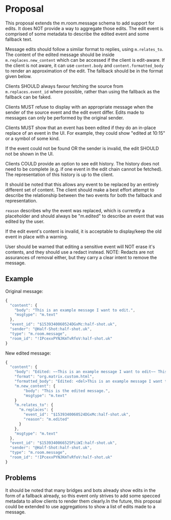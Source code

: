Proposal
========

This proposal extends the m.room.message schema to add support for edits. It does NOT
provide a way to aggregate those edits. The edit event is comprised of some metadata
to describe the edited event and some fallback text.

Message edits should follow a similar format to replies, using  `m.relates_to`.
The content of the edited message should be inside `m.replaces.new_content` which can
be accessed if the client is edit-aware. If the client is not aware, it can use `content.body`
and `content.formatted_body` to render an approximation of the edit. The fallback should be
in the format given below.

Clients SHOULD always favour fetching the source from `m.replaces.event_id` where possible,
rather than using the fallback as the fallback can be faked.

Clients MUST refuse to display with an appropriate message when the sender of the source event
and the edit event differ. Edits made to messages can only be performed by the original sender.

Clients MUST show that an event has been edited if they do an in-place replace of an event in the UI.
For example, they could show "edited at 10:15" or a symbol of some kind.

If the event could not be found OR the sender is invalid, the edit SHOULD not be shown in the UI.

Clients COULD provide an option to see edit history. The history does not need
to be complete (e.g. if one event in the edit chain cannot be fetched). The representation of this
history is up to the client.

It should be noted that this allows any event to be replaced by an entirely different set of content.
The client should make a best effort attempt to describe the relationship between the two events for
both the fallback and representation.

``reason`` describes why the event was replaced, which is currently a placeholder
and should always be "m.edited" to describe an event that was edited by the user.

If the edit event's content is invalid, it is acceptable to display/keep the old event in place with a warning.

User should be warned that editing a sensitive event will NOT erase it's contents, and they should use a redact instead.
NOTE: Redacts are not assurances of removal either, but they carry a clear intent to remove the message.

Example
-------

Original message:
```javascript
{
  "content": {
    "body": "This is an example message I want to edit.",
    "msgtype": "m.text"
  },
  "event_id": "$1539340060524DGxMc:half-shot.uk",
  "sender": "@Half-Shot:half-shot.uk",
  "type": "m.room.message",
  "room_id": "!IPcexxPYNJKmTvRfoV:half-shot.uk"
}
```

New edited message:
```javascript
{
  "content": {
    "body": "Edited: ~~This is an example message I want to edit~~ This is the edited message",
    "format": "org.matrix.custom.html",
    "formatted_body": "Edited: <del>This is an example message I want to edit</del> This is the edited message",
    "m.new_content": {
        "body": "This is the edited message.",
        "msgtype": "m.text"
    }
    "m.relates_to": {
      "m.replaces": {
        "event_id": "$1539340060524DGxMc:half-shot.uk",
        "reason": "m.edited"
      }
    },
    "msgtype": "m.text"
  },
  "event_id": "$1539340066525PiiWI:half-shot.uk",
  "sender": "@Half-Shot:half-shot.uk",
  "type": "m.room.message",
  "room_id": "!IPcexxPYNJKmTvRfoV:half-shot.uk"
}
```

Problems
--------

It should be noted that many bridges and bots already show edits in the form of a
fallback already, so this event only strives to add some specced metadata to allow
clients to render them clearly.In the future, this proposal could be extended to
use aggregations to show a list of edits made to a message.
